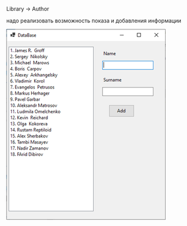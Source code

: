 Library -> Author 

надо реализовать возможность показа и добавления информации

![Screenshot](screenshot.PNG)
